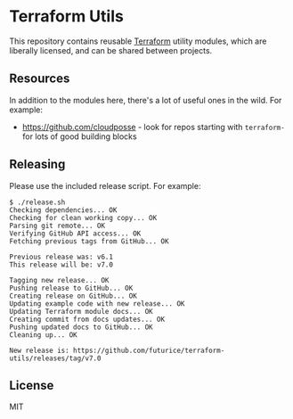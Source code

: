 # Terraform Utils

This repository contains reusable [Terraform](https://www.terraform.io/) utility modules, which are liberally licensed, and can be shared between projects.

## Resources

In addition to the modules here, there's a lot of useful ones in the wild. For example:

- https://github.com/cloudposse - look for repos starting with `terraform-` for lots of good building blocks

## Releasing

Please use the included release script. For example:

```
$ ./release.sh
Checking dependencies... OK
Checking for clean working copy... OK
Parsing git remote... OK
Verifying GitHub API access... OK
Fetching previous tags from GitHub... OK

Previous release was: v6.1
This release will be: v7.0

Tagging new release... OK
Pushing release to GitHub... OK
Creating release on GitHub... OK
Updating example code with new release... OK
Updating Terraform module docs... OK
Creating commit from docs updates... OK
Pushing updated docs to GitHub... OK
Cleaning up... OK

New release is: https://github.com/futurice/terraform-utils/releases/tag/v7.0

```

## License

MIT
